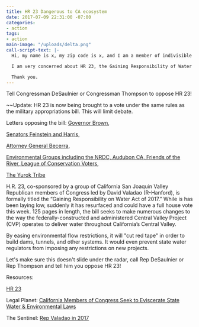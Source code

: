 ```yaml
---
title: HR 23 Dangerous to CA ecosystem
date: 2017-07-09 22:31:00 -07:00
categories:
- action
tags:
- action
main-image: "/uploads/delta.png"
call-script-text: |-
  Hi, my name is x, my zip code is x, and I am a member of indivisible 4c.

  I am very concerned about HR 23, the Gaining Responsibility of Water Act. This bill could permanently harm our rivers and the Bay-Delta estuary. It will override CA environmental law and prevent implementation of the Endangered Species Act. Please tell the Congressman that I am alarmed at recent legislation to speed this bill to a floor vote and that I strongly oppose this dangerous legislation.

  Thank you.
---
```


Tell Congressman DeSaulnier or Congressman Thompson to oppose HR 23!

~~Update: HR 23 is now being brought to a vote under the same rules as the military appropriations bill. This will limit debate.

Letters opposing the bill:
[Governor Brown](https://www.nrdc.org/sites/default/files/media-uploads/hr_23_governor_brown_oppose.pdf),

[Senators Feinstein and Harris](https://www.feinstein.senate.gov/public/index.cfm/press-releases?ID=1E243FC5-4351-409F-BF12-3B0C8A4ED9D8AG),

[Attorney General Becerra](https://www.nrdc.org/sites/default/files/media-uploads/ag_becerra_hr_23_oppose.pdf),
 
[Environmental Groups including the NRDC, Audubon CA, Friends of the River, League of Conservation Voters](https://www.nrdc.org/sites/default/files/media-uploads/hr_23_ngo_oppose_letter.pdf),

[The Yurok Tribe](https://www.nrdc.org/sites/default/files/media-uploads/yurok_tribe_oppose_hr_23.pdf)

 

H.R. 23, co-sponsored by a group of California San Joaquin Valley Republican members of Congress led by David Valadao (R-Hanford), is formally titled the “Gaining Responsibility on Water Act of 2017.” While is has been laying low, suddenly it has resurfaced and could have a full house vote this week.  125 pages in length, the bill seeks to make numerous changes to the way the federally-constructed and administered Central Valley Project (CVP) operates to deliver water throughout California’s Central Valley.

By easing environmental flow restrictions, it will "cut red tape" in order to build dams, tunnels, and other systems. It would even prevent state water regulators from imposing any restrictions on new projects.

Let's make sure this doesn't slide under the radar, call Rep DeSaulnier or Rep Thompson and tell him you oppose HR 23!

Resources:

[HR 23](https://www.congress.gov/bill/115th-congress/house-bill/23?q=%7B%22search%22%3A%5B%22hr+23%22%5D%7D&r=1)


Legal Planet: [California Members of Congress Seek to Eviscerate State Water & Environmental Laws ](http://legal-planet.org/2017/06/10/california-members-of-congress-seek-to-eviscerate-state-water-environmental-laws/)

The Sentinel: [Rep Valadao in 2017](http://hanfordsentinel.com/gallery/rep-valadao-in/collection_decb12bd-0442-513b-8c2c-d91112e024ef.html?utm_content=buffer671ea&utm_medium=social&utm_source=twitter.com&utm_campaign=LEEDCC)